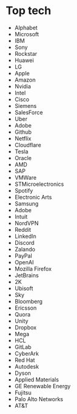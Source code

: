 # Top tech
* Alphabet
* Microsoft
* IBM
* Sony
* Rockstar
* Huawei
* LG
* Apple
* Amazon
* Nvidia
* Intel
* Cisco
* Siemens
* SalesForce
* Uber
* Adobe
* Github
* Netflix
* Cloudflare
* Tesla
* Oracle
* AMD
* SAP
* VMWare
* STMicroelectronics
* Spotify
* Electronic Arts
* Samsung
* Adobe
* Intuit
* NordVPN
* Reddit
* LinkedIn
* Discord
* Zalando
* PayPal
* OpenAI
* Mozilla Firefox
* JetBrains
* 2K
* Ubisoft
* Sky
* Bloomberg
* Ericsson
* Quora
* Unity
* Dropbox
* Mega
* HCL
* GitLab
* CyberArk
* Red Hat
* Autodesk
* Dyson
* Applied Materials
* GE Renewable Energy
* Fujitsu
* Palo Alto Networks
* AT&T
